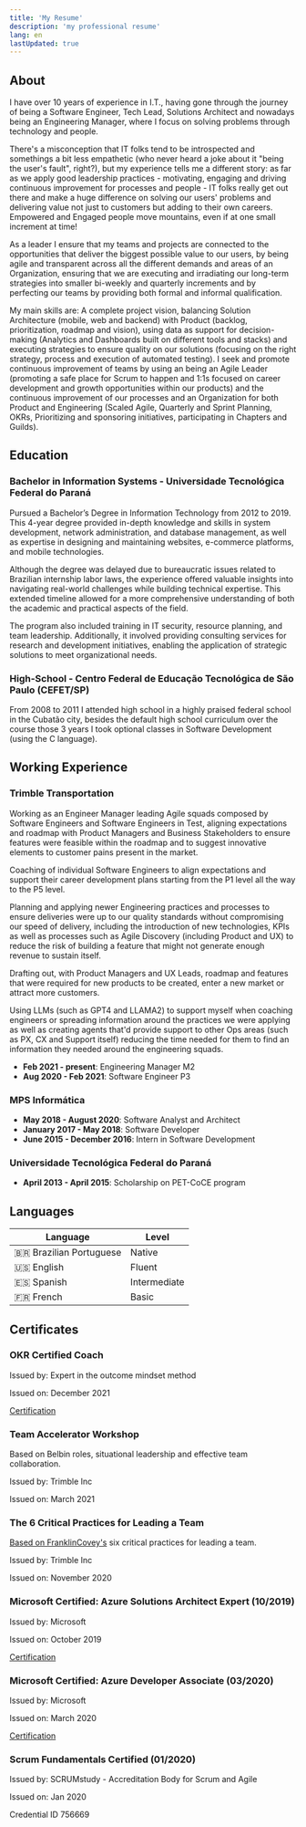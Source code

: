 ```yaml
---
title: 'My Resume'
description: 'my professional resume'
lang: en
lastUpdated: true
---
```


## About

I have over 10 years of experience in I.T., having gone through the journey of being a Software Engineer, Tech Lead, Solutions Architect and nowadays being an Engineering Manager, where I focus on solving problems through technology and people.

There's a misconception that IT folks tend to be introspected and somethings a bit less empathetic (who never heard a joke about it "being the user's fault", right?), but my experience tells me a different story: as far as we apply good leadership practices - motivating, engaging and driving continuous improvement for processes and people - IT folks really get out there and make a huge difference on solving our users' problems and delivering value not just to customers but adding to their own careers. Empowered and Engaged people move mountains, even if at one small increment at time!

As a leader I ensure that my teams and projects are connected to the opportunities that deliver the biggest possible value to our users, by being agile and transparent across all the different demands and areas of an Organization, ensuring that we are executing and irradiating our long-term strategies into smaller bi-weekly and quarterly increments and by perfecting our teams by providing both formal and informal qualification.

My main skills are: A complete project vision, balancing Solution Architecture (mobile, web and backend) with Product (backlog, prioritization, roadmap and vision), using data as support for decision-making (Analytics and Dashboards built on different tools and stacks) and executing strategies to ensure quality on our solutions (focusing on the right strategy, process and execution of automated testing). I seek and promote continuous improvement of teams by using an being an Agile Leader (promoting a safe place for Scrum to happen and 1:1s focused on career development and growth opportunities within our products) and the continuous improvement of our processes and an Organization for both Product and Engineering (Scaled Agile, Quarterly and Sprint Planning, OKRs, Prioritizing and sponsoring initiatives, participating in Chapters and Guilds).

## Education

### Bachelor in Information Systems - Universidade Tecnológica Federal do Paraná

Pursued a Bachelor’s Degree in Information Technology from 2012 to 2019. This 4-year degree provided in-depth knowledge and skills in system development, network administration, and database management, as well as expertise in designing and maintaining websites, e-commerce platforms, and mobile technologies.

Although the degree was delayed due to bureaucratic issues related to Brazilian internship labor laws, the experience offered valuable insights into navigating real-world challenges while building technical expertise. This extended timeline allowed for a more comprehensive understanding of both the academic and practical aspects of the field.

The program also included training in IT security, resource planning, and team leadership. Additionally, it involved providing consulting services for research and development initiatives, enabling the application of strategic solutions to meet organizational needs.

### High-School - Centro Federal de Educação Tecnológica de São Paulo (CEFET/SP)

From 2008 to 2011 I attended high school in a highly praised federal school in the Cubatão city, besides the default high school curriculum over the course those 3 years I took optional classes in Software Development (using the C language).

## Working Experience

### Trimble Transportation

Working as an Engineer Manager leading Agile squads composed by Software Engineers and Software Engineers in Test, aligning expectations and roadmap with Product Managers and Business Stakeholders to ensure features were feasible within the roadmap and to suggest innovative elements to customer pains present in the market.

Coaching of individual Software Engineers to align expectations and support their career development plans starting from the P1 level all the way to the P5 level.

Planning and applying newer Engineering practices and processes to ensure deliveries were up to our quality standards without compromising our speed of delivery, including the introduction of new technologies, KPIs as well as processes such as Agile Discovery (including Product and UX) to reduce the risk of building a feature that might not generate enough revenue to sustain itself.

Drafting out, with Product Managers and UX Leads, roadmap and features that were required for new products to be created, enter a new market or attract more customers.

Using LLMs (such as GPT4 and LLAMA2) to support myself when coaching engineers or spreading information around the practices we were applying as well as creating agents that'd provide support to other Ops areas (such as PX, CX and Support itself) reducing the time needed for them to find an information they needed around the engineering squads.

- **Feb 2021 - present**: Engineering Manager M2
- **Aug 2020 - Feb 2021**: Software Engineer P3

### MPS Informática

- **May 2018 - August 2020**: Software Analyst and Architect
- **January 2017 - May 2018**: Software Developer
- **June 2015 - December 2016**: Intern in Software Development

### Universidade Tecnológica Federal do Paraná

- **April 2013 - April 2015**: Scholarship on PET-CoCE program

## Languages

| Language                | Level        |
| ----------------------- | ------------ |
| 🇧🇷 Brazilian Portuguese | Native       |
| 🇺🇸 English              | Fluent       |
| 🇪🇸 Spanish              | Intermediate |
| 🇫🇷 French               | Basic        |

## Certificates

### OKR Certified Coach

Issued by: Expert in the outcome mindset method

Issued on: December 2021

[Certification](https://lp.workboard.com/rs/047-RAB-974/images/Rodolpho_Alves.pdf?mkt_tok=MDQ3LVJBQi05NzQAAAGBg77NoZtzEQhzGixPG19lg85M5EMQQuxxQqAhUdWCGlPNXQBU8G7jDTm012nTsHX_8liMhzK8lPNwq0GrviTIA-CcThYZfo0LqqmOUp5m)

### Team Accelerator Workshop

Based on Belbin roles, situational leadership and effective team collaboration.

Issued by: Trimble Inc

Issued on: March 2021

### The 6 Critical Practices for Leading a Team

[Based on FranklinCovey's](https://www.franklincovey.com/courses/6-critical-practices/) six critical practices for leading a team.

Issued by: Trimble Inc

Issued on: November 2020

### Microsoft Certified: Azure Solutions Architect Expert (10/2019)

Issued by: Microsoft

Issued on: October 2019

[Certification](https://www.credly.com/badges/13879309-a966-434f-87bc-81ec3793d3e2/linked_in_profile)

### Microsoft Certified: Azure Developer Associate (03/2020)

Issued by: Microsoft

Issued on: March 2020

[Certification](https://www.credly.com/badges/81c1dfb5-0d6a-415f-8549-8a0ac6a0f957/linked_in_profile)

### Scrum Fundamentals Certified (01/2020)

Issued by: SCRUMstudy - Accreditation Body for Scrum and Agile

Issued on: Jan 2020

Credential ID 756669
